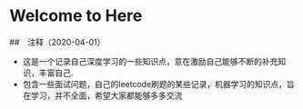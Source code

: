 # Welcome to Here

##　注释（2020-04-01）
- 这是一个记录自己深度学习的一些知识点，意在激励自己能够不断的补充知识，丰富自己.
- 包含一些面试问题，自己的leetcode刷题的某些记录，机器学习的知识点，旨在学习，并不全面，希望大家都能够多多交流